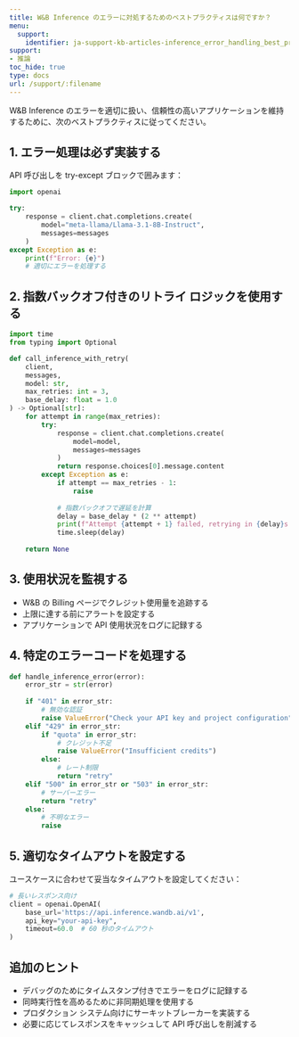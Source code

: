 ```yaml
---
title: W&B Inference のエラーに対処するためのベストプラクティスは何ですか？
menu:
  support:
    identifier: ja-support-kb-articles-inference_error_handling_best_practices
support:
- 推論
toc_hide: true
type: docs
url: /support/:filename
---
```


W&B Inference のエラーを適切に扱い、信頼性の高いアプリケーションを維持するために、次のベストプラクティスに従ってください。

## 1. エラー処理は必ず実装する

API 呼び出しを try-except ブロックで囲みます：

```python
import openai

try:
    response = client.chat.completions.create(
        model="meta-llama/Llama-3.1-8B-Instruct",
        messages=messages
    )
except Exception as e:
    print(f"Error: {e}")
    # 適切にエラーを処理する
```

## 2. 指数バックオフ付きのリトライ ロジックを使用する

```python
import time
from typing import Optional

def call_inference_with_retry(
    client, 
    messages, 
    model: str,
    max_retries: int = 3,
    base_delay: float = 1.0
) -> Optional[str]:
    for attempt in range(max_retries):
        try:
            response = client.chat.completions.create(
                model=model,
                messages=messages
            )
            return response.choices[0].message.content
        except Exception as e:
            if attempt == max_retries - 1:
                raise
            
            # 指数バックオフで遅延を計算
            delay = base_delay * (2 ** attempt)
            print(f"Attempt {attempt + 1} failed, retrying in {delay}s...")
            time.sleep(delay)
    
    return None
```

## 3. 使用状況を監視する

- W&B の Billing ページでクレジット使用量を追跡する
- 上限に達する前にアラートを設定する
- アプリケーションで API 使用状況をログに記録する

## 4. 特定のエラーコードを処理する

```python
def handle_inference_error(error):
    error_str = str(error)
    
    if "401" in error_str:
        # 無効な認証
        raise ValueError("Check your API key and project configuration")
    elif "429" in error_str:
        if "quota" in error_str:
            # クレジット不足
            raise ValueError("Insufficient credits")
        else:
            # レート制限
            return "retry"
    elif "500" in error_str or "503" in error_str:
        # サーバーエラー
        return "retry"
    else:
        # 不明なエラー
        raise
```

## 5. 適切なタイムアウトを設定する

ユースケースに合わせて妥当なタイムアウトを設定してください：

```python
# 長いレスポンス向け
client = openai.OpenAI(
    base_url='https://api.inference.wandb.ai/v1',
    api_key="your-api-key",
    timeout=60.0  # 60 秒のタイムアウト
)
```

## 追加のヒント

- デバッグのためにタイムスタンプ付きでエラーをログに記録する
- 同時実行性を高めるために非同期処理を使用する
- プロダクション システム向けにサーキットブレーカーを実装する
- 必要に応じてレスポンスをキャッシュして API 呼び出しを削減する
